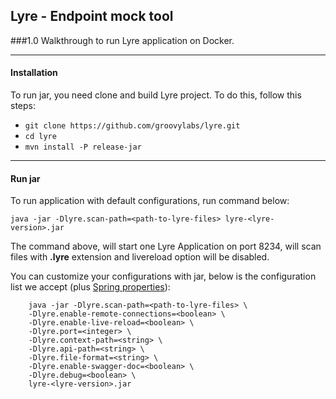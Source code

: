 ## Lyre - Endpoint mock tool
###1.0 Walkthrough to run Lyre application on Docker.

___  
#### Installation

To run jar, you need clone and build Lyre project. To do this, follow this steps:
- `git clone https://github.com/groovylabs/lyre.git`
- `cd lyre`
- `mvn install -P release-jar`
___ 
#### Run jar

To run application with default configurations, run command below:

`java -jar -Dlyre.scan-path=<path-to-lyre-files> lyre-<lyre-version>.jar`

The command above, will start one Lyre Application on port 8234, will scan files with **.lyre** extension and livereload option will be disabled.

You can customize your configurations with jar, below is the configuration list we accept (plus [Spring properties](https://docs.spring.io/spring-boot/docs/current/reference/html/common-application-properties.html)):

```
    java -jar -Dlyre.scan-path=<path-to-lyre-files> \ 
    -Dlyre.enable-remote-connections=<boolean> \
    -Dlyre.enable-live-reload=<boolean> \
    -Dlyre.port=<integer> \
    -Dlyre.context-path=<string> \
    -Dlyre.api-path=<string> \
    -Dlyre.file-format=<string> \
    -Dlyre.enable-swagger-doc=<boolean> \
    -Dlyre.debug=<boolean> \
    lyre-<lyre-version>.jar
```
